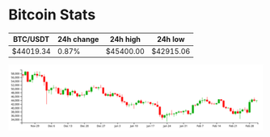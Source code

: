 # Bitcoin Stats

BTC/USDT|24h change|24h high|24h low|
|---|---|---|---|
|$44019.34|0.87%|$45400.00|$42915.06|

<img src="./chart.svg">

